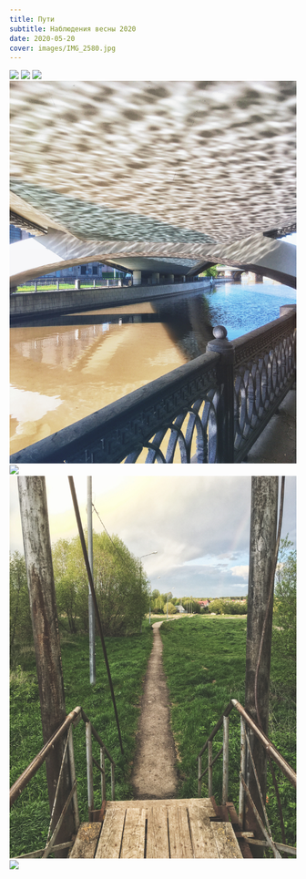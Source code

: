 ```yaml
---
title: Пути
subtitle: Наблюдения весны 2020
date: 2020-05-20
cover: images/IMG_2580.jpg
---
```


![](./images/IMG_2580.jpg)
![](./images/IMG_2598.jpg)
![](./images/IMG_2610.jpg)
![](./images/IMG_2617.jpg)
![](./images/IMG_2669.jpg)
![](./images/IMG_2670.jpg)
![](./images/IMG_2676.jpg)